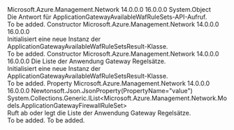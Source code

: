 <Type Name="ApplicationGatewayAvailableWafRuleSetsResult" FullName="Microsoft.Azure.Management.Network.Models.ApplicationGatewayAvailableWafRuleSetsResult">
  <TypeSignature Language="C#" Value="public class ApplicationGatewayAvailableWafRuleSetsResult" />
  <TypeSignature Language="ILAsm" Value=".class public auto ansi beforefieldinit ApplicationGatewayAvailableWafRuleSetsResult extends System.Object" />
  <TypeSignature Language="DocId" Value="T:Microsoft.Azure.Management.Network.Models.ApplicationGatewayAvailableWafRuleSetsResult" />
  <TypeSignature Language="VB.NET" Value="Public Class ApplicationGatewayAvailableWafRuleSetsResult" />
  <TypeSignature Language="F#" Value="type ApplicationGatewayAvailableWafRuleSetsResult = class" />
  <AssemblyInfo>
    <AssemblyName>Microsoft.Azure.Management.Network</AssemblyName>
    <AssemblyVersion>14.0.0.0</AssemblyVersion>
    <AssemblyVersion>16.0.0.0</AssemblyVersion>
  </AssemblyInfo>
  <Base>
    <BaseTypeName>System.Object</BaseTypeName>
  </Base>
  <Interfaces />
  <Docs>
    <summary>
            Die Antwort für ApplicationGatewayAvailableWafRuleSets-API-Aufruf.
            </summary>
    <remarks>To be added.</remarks>
  </Docs>
  <Members>
    <Member MemberName=".ctor">
      <MemberSignature Language="C#" Value="public ApplicationGatewayAvailableWafRuleSetsResult ();" />
      <MemberSignature Language="ILAsm" Value=".method public hidebysig specialname rtspecialname instance void .ctor() cil managed" />
      <MemberSignature Language="DocId" Value="M:Microsoft.Azure.Management.Network.Models.ApplicationGatewayAvailableWafRuleSetsResult.#ctor" />
      <MemberSignature Language="VB.NET" Value="Public Sub New ()" />
      <MemberType>Constructor</MemberType>
      <AssemblyInfo>
        <AssemblyName>Microsoft.Azure.Management.Network</AssemblyName>
        <AssemblyVersion>14.0.0.0</AssemblyVersion>
        <AssemblyVersion>16.0.0.0</AssemblyVersion>
      </AssemblyInfo>
      <Parameters />
      <Docs>
        <summary>
            Initialisiert eine neue Instanz der ApplicationGatewayAvailableWafRuleSetsResult-Klasse.
            </summary>
        <remarks>To be added.</remarks>
      </Docs>
    </Member>
    <Member MemberName=".ctor">
      <MemberSignature Language="C#" Value="public ApplicationGatewayAvailableWafRuleSetsResult (System.Collections.Generic.IList&lt;Microsoft.Azure.Management.Network.Models.ApplicationGatewayFirewallRuleSet&gt; value = null);" />
      <MemberSignature Language="ILAsm" Value=".method public hidebysig specialname rtspecialname instance void .ctor(class System.Collections.Generic.IList`1&lt;class Microsoft.Azure.Management.Network.Models.ApplicationGatewayFirewallRuleSet&gt; value) cil managed" />
      <MemberSignature Language="DocId" Value="M:Microsoft.Azure.Management.Network.Models.ApplicationGatewayAvailableWafRuleSetsResult.#ctor(System.Collections.Generic.IList{Microsoft.Azure.Management.Network.Models.ApplicationGatewayFirewallRuleSet})" />
      <MemberSignature Language="VB.NET" Value="Public Sub New (Optional value As IList(Of ApplicationGatewayFirewallRuleSet) = null)" />
      <MemberSignature Language="F#" Value="new Microsoft.Azure.Management.Network.Models.ApplicationGatewayAvailableWafRuleSetsResult : System.Collections.Generic.IList&lt;Microsoft.Azure.Management.Network.Models.ApplicationGatewayFirewallRuleSet&gt; -&gt; Microsoft.Azure.Management.Network.Models.ApplicationGatewayAvailableWafRuleSetsResult" Usage="new Microsoft.Azure.Management.Network.Models.ApplicationGatewayAvailableWafRuleSetsResult value" />
      <MemberType>Constructor</MemberType>
      <AssemblyInfo>
        <AssemblyName>Microsoft.Azure.Management.Network</AssemblyName>
        <AssemblyVersion>14.0.0.0</AssemblyVersion>
        <AssemblyVersion>16.0.0.0</AssemblyVersion>
      </AssemblyInfo>
      <Parameters>
        <Parameter Name="value" Type="System.Collections.Generic.IList&lt;Microsoft.Azure.Management.Network.Models.ApplicationGatewayFirewallRuleSet&gt;" />
      </Parameters>
      <Docs>
        <param name="value">Die Liste der Anwendung Gateway Regelsätze.</param>
        <summary>
            Initialisiert eine neue Instanz der ApplicationGatewayAvailableWafRuleSetsResult-Klasse.
            </summary>
        <remarks>To be added.</remarks>
      </Docs>
    </Member>
    <Member MemberName="Value">
      <MemberSignature Language="C#" Value="public System.Collections.Generic.IList&lt;Microsoft.Azure.Management.Network.Models.ApplicationGatewayFirewallRuleSet&gt; Value { get; set; }" />
      <MemberSignature Language="ILAsm" Value=".property instance class System.Collections.Generic.IList`1&lt;class Microsoft.Azure.Management.Network.Models.ApplicationGatewayFirewallRuleSet&gt; Value" />
      <MemberSignature Language="DocId" Value="P:Microsoft.Azure.Management.Network.Models.ApplicationGatewayAvailableWafRuleSetsResult.Value" />
      <MemberSignature Language="VB.NET" Value="Public Property Value As IList(Of ApplicationGatewayFirewallRuleSet)" />
      <MemberSignature Language="F#" Value="member this.Value : System.Collections.Generic.IList&lt;Microsoft.Azure.Management.Network.Models.ApplicationGatewayFirewallRuleSet&gt; with get, set" Usage="Microsoft.Azure.Management.Network.Models.ApplicationGatewayAvailableWafRuleSetsResult.Value" />
      <MemberType>Property</MemberType>
      <AssemblyInfo>
        <AssemblyName>Microsoft.Azure.Management.Network</AssemblyName>
        <AssemblyVersion>14.0.0.0</AssemblyVersion>
        <AssemblyVersion>16.0.0.0</AssemblyVersion>
      </AssemblyInfo>
      <Attributes>
        <Attribute>
          <AttributeName>Newtonsoft.Json.JsonProperty(PropertyName="value")</AttributeName>
        </Attribute>
      </Attributes>
      <ReturnValue>
        <ReturnType>System.Collections.Generic.IList&lt;Microsoft.Azure.Management.Network.Models.ApplicationGatewayFirewallRuleSet&gt;</ReturnType>
      </ReturnValue>
      <Docs>
        <summary>
            Ruft ab oder legt die Liste der Anwendung Gateway Regelsätze.
            </summary>
        <value>To be added.</value>
        <remarks>To be added.</remarks>
      </Docs>
    </Member>
  </Members>
</Type>